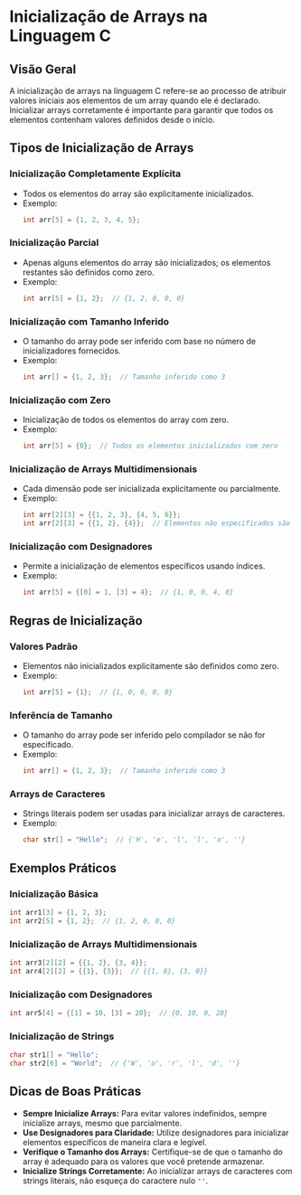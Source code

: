 
# Inicialização de Arrays na Linguagem C

## Visão Geral
A inicialização de arrays na linguagem C refere-se ao processo de atribuir valores iniciais aos elementos de um array quando ele é declarado. Inicializar arrays corretamente é importante para garantir que todos os elementos contenham valores definidos desde o início.

## Tipos de Inicialização de Arrays

### Inicialização Completamente Explícita
- Todos os elementos do array são explicitamente inicializados.
- Exemplo:
  ```c
  int arr[5] = {1, 2, 3, 4, 5};
  ```

### Inicialização Parcial
- Apenas alguns elementos do array são inicializados; os elementos restantes são definidos como zero.
- Exemplo:
  ```c
  int arr[5] = {1, 2};  // {1, 2, 0, 0, 0}
  ```

### Inicialização com Tamanho Inferido
- O tamanho do array pode ser inferido com base no número de inicializadores fornecidos.
- Exemplo:
  ```c
  int arr[] = {1, 2, 3};  // Tamanho inferido como 3
  ```

### Inicialização com Zero
- Inicialização de todos os elementos do array com zero.
- Exemplo:
  ```c
  int arr[5] = {0};  // Todos os elementos inicializados com zero
  ```

### Inicialização de Arrays Multidimensionais
- Cada dimensão pode ser inicializada explicitamente ou parcialmente.
- Exemplo:
  ```c
  int arr[2][3] = {{1, 2, 3}, {4, 5, 6}};
  int arr[2][3] = {{1, 2}, {4}};  // Elementos não especificados são zero
  ```

### Inicialização com Designadores
- Permite a inicialização de elementos específicos usando índices.
- Exemplo:
  ```c
  int arr[5] = {[0] = 1, [3] = 4};  // {1, 0, 0, 4, 0}
  ```

## Regras de Inicialização

### Valores Padrão
- Elementos não inicializados explicitamente são definidos como zero.
- Exemplo:
  ```c
  int arr[5] = {1};  // {1, 0, 0, 0, 0}
  ```

### Inferência de Tamanho
- O tamanho do array pode ser inferido pelo compilador se não for especificado.
- Exemplo:
  ```c
  int arr[] = {1, 2, 3};  // Tamanho inferido como 3
  ```

### Arrays de Caracteres
- Strings literais podem ser usadas para inicializar arrays de caracteres.
- Exemplo:
  ```c
  char str[] = "Hello";  // {'H', 'e', 'l', 'l', 'o', ' '}
  ```

## Exemplos Práticos

### Inicialização Básica
```c
int arr1[3] = {1, 2, 3};
int arr2[5] = {1, 2};  // {1, 2, 0, 0, 0}
```

### Inicialização de Arrays Multidimensionais
```c
int arr3[2][2] = {{1, 2}, {3, 4}};
int arr4[2][2] = {{1}, {3}};  // {{1, 0}, {3, 0}}
```

### Inicialização com Designadores
```c
int arr5[4] = {[1] = 10, [3] = 20};  // {0, 10, 0, 20}
```

### Inicialização de Strings
```c
char str1[] = "Hello";
char str2[6] = "World";  // {'W', 'o', 'r', 'l', 'd', ' '}
```

## Dicas de Boas Práticas
- **Sempre Inicialize Arrays:** Para evitar valores indefinidos, sempre inicialize arrays, mesmo que parcialmente.
- **Use Designadores para Claridade:** Utilize designadores para inicializar elementos específicos de maneira clara e legível.
- **Verifique o Tamanho dos Arrays:** Certifique-se de que o tamanho do array é adequado para os valores que você pretende armazenar.
- **Inicialize Strings Corretamente:** Ao inicializar arrays de caracteres com strings literais, não esqueça do caractere nulo `' '`.
